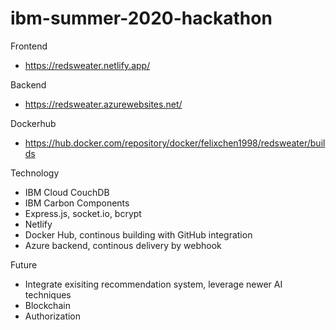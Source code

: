# ibm-summer-2020-hackathon

Frontend
- https://redsweater.netlify.app/

Backend
- https://redsweater.azurewebsites.net/

Dockerhub
- https://hub.docker.com/repository/docker/felixchen1998/redsweater/builds

Technology
- IBM Cloud CouchDB
- IBM Carbon Components
- Express.js, socket.io, bcrypt
- Netlify
- Docker Hub, continous building with GitHub integration
- Azure backend, continous delivery by webhook
 
Future
  - Integrate exisiting recommendation system, leverage newer AI techniques
  - Blockchain
  - Authorization
